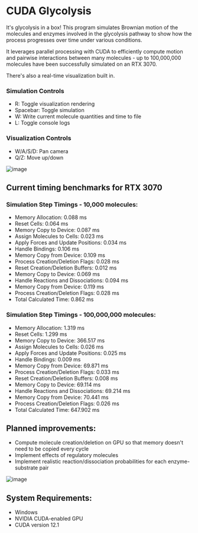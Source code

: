 # CUDA Glycolysis
It's glycolysis in a box! This program simulates Brownian motion of the molecules and enzymes involved in the glycolysis pathway to show how the process progresses over time under various conditions.

It leverages parallel processing with CUDA to efficiently compute motion and pairwise interactions between many molecules - up to 100,000,000 molecules have been successfully simulated on an RTX 3070.

There's also a real-time visualization built in.

### Simulation Controls
- R: Toggle visualization rendering
- Spacebar: Toggle simulation
- W: Write current molecule quantities and time to file
- L: Toggle console logs

### Visualization Controls
- W/A/S/D: Pan camera
- Q/Z: Move up/down

![image](https://github.com/user-attachments/assets/bc280d7f-fdb7-4084-b936-21a67a6456db)

## Current timing benchmarks for RTX 3070
### Simulation Step Timings - 10,000 molecules:
  - Memory Allocation: 0.088 ms
  - Reset Cells: 0.064 ms
  - Memory Copy to Device: 0.087 ms
  - Assign Molecules to Cells: 0.023 ms
  - Apply Forces and Update Positions: 0.034 ms
  - Handle Bindings: 0.106 ms
  - Memory Copy from Device: 0.109 ms
  - Process Creation/Deletion Flags: 0.028 ms
  - Reset Creation/Deletion Buffers: 0.012 ms
  - Memory Copy to Device: 0.069 ms
  - Handle Reactions and Dissociations: 0.094 ms
  - Memory Copy from Device: 0.119 ms
  - Process Creation/Deletion Flags: 0.028 ms
  - Total Calculated Time: 0.862 ms

### Simulation Step Timings - 100,000,000 molecules:
  - Memory Allocation: 1.319 ms
  - Reset Cells: 1.299 ms
  - Memory Copy to Device: 366.517 ms
  - Assign Molecules to Cells: 0.026 ms
  - Apply Forces and Update Positions: 0.025 ms
  - Handle Bindings: 0.009 ms
  - Memory Copy from Device: 69.871 ms
  - Process Creation/Deletion Flags: 0.033 ms
  - Reset Creation/Deletion Buffers: 0.008 ms
  - Memory Copy to Device: 69.114 ms
  - Handle Reactions and Dissociations: 69.214 ms
  - Memory Copy from Device: 70.441 ms
  - Process Creation/Deletion Flags: 0.026 ms
  - Total Calculated Time: 647.902 ms

## Planned improvements:
- Compute molecule creation/deletion on GPU so that memory doesn't need to be copied every cycle
- Implement effects of regulatory molecules
- Implement realistic reaction/dissociation probabilities for each enzyme-substrate pair
  
![image](https://github.com/user-attachments/assets/49a140fe-c049-4b0c-bb02-7a15592f8444)

## System Requirements:
- Windows
- NVIDIA CUDA-enabled GPU
- CUDA version 12.1
